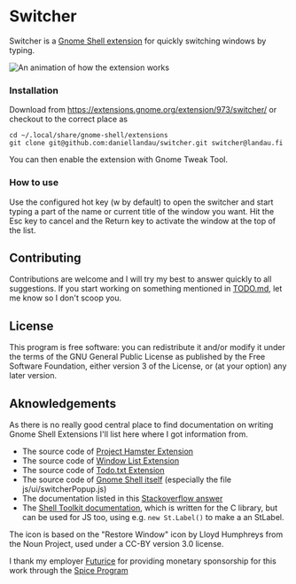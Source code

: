 # Switcher

Switcher is a [Gnome Shell extension](https://extensions.gnome.org) for quickly
switching windows by typing.

![An animation of how the extension works](running.gif)

### Installation

Download from https://extensions.gnome.org/extension/973/switcher/ or
checkout to the correct place as

```
cd ~/.local/share/gnome-shell/extensions
git clone git@github.com:daniellandau/switcher.git switcher@landau.fi
```

You can then enable the extension with Gnome Tweak Tool.

### How to use

Use the configured hot key (<Super>w by default) to open the switcher and start
typing a part of the name or current title of the window you want. Hit the Esc
key to cancel and the Return key to activate the window at the top of the list.


## Contributing

Contributions are welcome and I will try my best to answer quickly to all
suggestions. If you start working on something mentioned in [TODO.md](TODO.md), let me
know so I don't scoop you.

## License

This program is free software: you can redistribute it and/or modify it under
the terms of the GNU General Public License as published by the Free Software
Foundation, either version 3 of the License, or (at your option) any later
version.

## Aknowledgements

As there is no really good central place to find documentation on writing Gnome
Shell Extensions I'll list here where I got information from.

* The source code of [Project Hamster Extension](https://github.com/projecthamster/shell-extension)
* The source code of [Window List Extension](http://git.gnome.org/gnome-shell-extensions)
* The source code of [Todo.txt Extension](https://extensions.gnome.org/extension/570/todotxt/)
* The source code of [Gnome Shell itself](https://git.gnome.org/browse/gnome-shell/) (especially the file js/ui/switcherPopup.js)
* The documentation listed in this [Stackoverflow answer](https://stackoverflow.com/questions/13107743/documentation-for-writing-gnome-shell-extensions)
* The [Shell Toolkit documentation](https://developer.gnome.org/st/stable/),
  which is written for the C library, but can be used for JS too, using e.g.
  `new St.Label()` to make a an StLabel.

The icon is based on the "Restore Window" icon by Lloyd Humphreys from the Noun Project, used under a CC-BY version 3.0 license.

I thank my employer [Futurice](https://github.com/futurice/) for providing
monetary sponsorship for this work through the
[Spice Program](http://spiceprogram.org/oss-sponsorship/)
